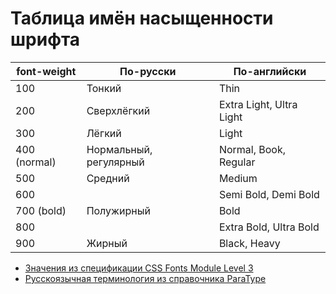 # Таблица имён насыщенности шрифта

| font-weight  | По-русски              | По-английски
| ------------ | ---------------------- | ------------
| 100          | Тонкий                 | Thin
| 200          | Сверхлёгкий            | Extra Light, Ultra Light
| 300          | Лёгкий                 | Light
| 400 (normal) | Нормальный, регулярный | Normal, Book, Regular
| 500          | Средний                | Medium
| 600          |                        | Semi Bold, Demi Bold
| 700 (bold)   | Полужирный             | Bold
| 800          |                        | Extra Bold, Ultra Bold
| 900          | Жирный                 | Black, Heavy

- [Значения из спецификации CSS Fonts Module Level 3](https://www.w3.org/TR/css-fonts-3/#font-weight-prop)
- [Русскоязычная терминология из справочника ParaType](https://rus.paratype.ru/catalog-chapter/n-023ac292#weight)
